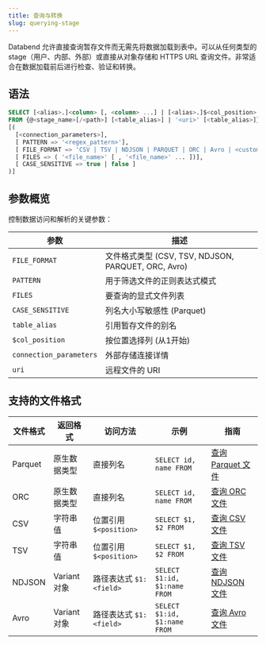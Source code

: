 ```yaml
---
title: 查询与转换
slug: querying-stage
---
```


Databend 允许直接查询暂存文件而无需先将数据加载到表中。可以从任何类型的 stage（用户、内部、外部）或直接从对象存储和 HTTPS URL 查询文件。非常适合在数据加载前后进行检查、验证和转换。

## 语法

```sql
SELECT [<alias>.]<column> [, <column> ...] | [<alias>.]$<col_position> [, $<col_position> ...]
FROM {@<stage_name>[/<path>] [<table_alias>] | '<uri>' [<table_alias>]}
[(
  [<connection_parameters>],
  [ PATTERN => '<regex_pattern>'],
  [ FILE_FORMAT => 'CSV | TSV | NDJSON | PARQUET | ORC | Avro | <custom_format_name>'],
  [ FILES => ( '<file_name>' [ , '<file_name>' ... ])],
  [ CASE_SENSITIVE => true | false ]
)]
```

## 参数概览

控制数据访问和解析的关键参数：

| 参数 | 描述 |
| --------- | ----------- |
| `FILE_FORMAT` | 文件格式类型 (CSV, TSV, NDJSON, PARQUET, ORC, Avro) |
| `PATTERN` | 用于筛选文件的正则表达式模式 |
| `FILES` | 要查询的显式文件列表 |
| `CASE_SENSITIVE` | 列名大小写敏感性 (Parquet) |
| `table_alias` | 引用暂存文件的别名 |
| `$col_position` | 按位置选择列 (从1开始) |
| `connection_parameters` | 外部存储连接详情 |
| `uri` | 远程文件的 URI |

## 支持的文件格式

| 文件格式 | 返回格式 | 访问方法 | 示例 | 指南                                        |
| ----------- | ------------ | ------------- | ------- |-------------------------------------------|
| Parquet | 原生数据类型 | 直接列名 | `SELECT id, name FROM` | [查询 Parquet 文件](./00-querying-parquet.md) |
| ORC | 原生数据类型 | 直接列名 | `SELECT id, name FROM` | [查询 ORC 文件](./05-querying-orc.md)         |
| CSV | 字符串值 | 位置引用 `$<position>` | `SELECT $1, $2 FROM` | [查询 CSV 文件](./01-querying-csv.md)         |
| TSV | 字符串值 | 位置引用 `$<position>` | `SELECT $1, $2 FROM` | [查询 TSV 文件](./02-querying-tsv.md)         |
| NDJSON | Variant 对象 | 路径表达式 `$1:<field>` | `SELECT $1:id, $1:name FROM` | [查询 NDJSON 文件](./03-querying-ndjson.md)   |
| Avro | Variant 对象 | 路径表达式 `$1:<field>` | `SELECT $1:id, $1:name FROM` | [查询 Avro 文件](./04-querying-avro.md)       |
